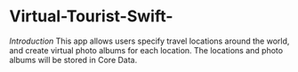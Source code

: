 # Virtual-Tourist-Swift- 

*Introduction*
This app allows users specify travel locations around the world, and create virtual photo albums for each location. The locations and photo albums will be stored in Core Data. 
